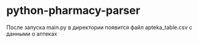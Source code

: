 # python-pharmacy-parser
После запуска main.py в директории появится файл apteka_table.csv с данными о аптеках
